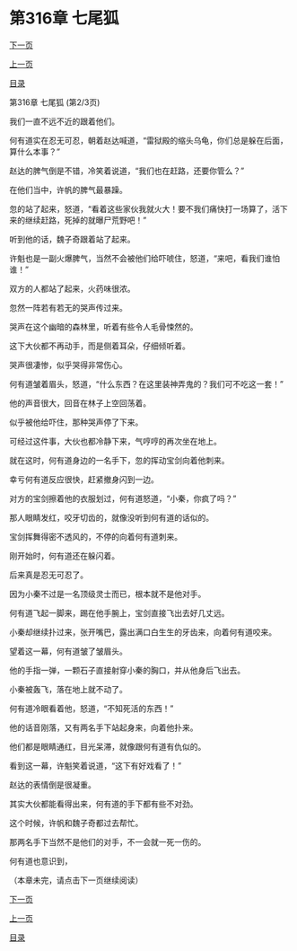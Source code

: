 <h1>第316章   七尾狐</h1>
            <div><p><a href="./947_%E7%AC%AC316%E7%AB%A0_%E4%B8%83%E5%B0%BE%E7%8B%90.md">下一页</a></p><p><a href="./945_%E7%AC%AC316%E7%AB%A0_%E4%B8%83%E5%B0%BE%E7%8B%90.md">上一页</a></p><p><a href="../">目录</a></p></div>
            <div><p>第316章   七尾狐 (第2/3页)</p><p>我们一直不远不近的跟着他们。</p><p>何有道实在忍无可忍，朝着赵达喊道，“雷狱殿的缩头乌龟，你们总是躲在后面，算什么本事？”</p><p>赵达的脾气倒是不错，冷笑着说道，“我们也在赶路，还要你管么？”</p><p>在他们当中，许帆的脾气最暴躁。</p><p>忽的站了起来，怒道，“看着这些家伙我就火大！要不我们痛快打一场算了，活下来的继续赶路，死掉的就曝尸荒野吧！”</p><p>听到他的话，魏子奇跟着站了起来。</p><p>许魁也是一副火爆脾气，当然不会被他们给吓唬住，怒道，“来吧，看我们谁怕谁！”</p><p>双方的人都站了起来，火药味很浓。</p><p>忽然一阵若有若无的哭声传过来。</p><p>哭声在这个幽暗的森林里，听着有些令人毛骨悚然的。</p><p>这下大伙都不再动手，而是侧着耳朵，仔细倾听着。</p><p>哭声很凄惨，似乎哭得非常伤心。</p><p>何有道皱着眉头，怒道，“什么东西？在这里装神弄鬼的？我们可不吃这一套！”</p><p>他的声音很大，回音在林子上空回荡着。</p><p>似乎被他给吓住，那种哭声停了下来。</p><p>可经过这件事，大伙也都冷静下来，气哼哼的再次坐在地上。</p><p>就在这时，何有道身边的一名手下，忽的挥动宝剑向着他刺来。</p><p>幸亏何有道反应很快，赶紧撤身闪到一边。</p><p>对方的宝剑擦着他的衣服划过，何有道怒道，“小秦，你疯了吗？”</p><p>那人眼睛发红，咬牙切齿的，就像没听到何有道的话似的。</p><p>宝剑挥舞得密不透风的，不停的向着何有道刺来。</p><p>刚开始时，何有道还在躲闪着。</p><p>后来真是忍无可忍了。</p><p>因为小秦不过是一名顶级灵士而已，根本就不是他对手。</p><p>何有道飞起一脚来，踢在他手腕上，宝剑直接飞出去好几丈远。</p><p>小秦却继续扑过来，张开嘴巴，露出满口白生生的牙齿来，向着何有道咬来。</p><p>望着这一幕，何有道皱了皱眉头。</p><p>他的手指一弹，一颗石子直接射穿小秦的胸口，并从他身后飞出去。</p><p>小秦被轰飞，落在地上就不动了。</p><p>何有道冷眼看着他，怒道，“不知死活的东西！”</p><p>他的话音刚落，又有两名手下站起身来，向着他扑来。</p><p>他们都是眼睛通红，目光呆滞，就像跟何有道有仇似的。</p><p>看到这一幕，许魁笑着说道，“这下有好戏看了！”</p><p>赵达的表情倒是很凝重。</p><p>其实大伙都能看得出来，何有道的手下都有些不对劲。</p><p>这个时候，许帆和魏子奇都过去帮忙。</p><p>那两名手下当然不是他们的对手，不一会就一死一伤的。</p><p>何有道也意识到，</p><p>（本章未完，请点击下一页继续阅读）</p></div>
            <div><p><a href="./947_%E7%AC%AC316%E7%AB%A0_%E4%B8%83%E5%B0%BE%E7%8B%90.md">下一页</a></p><p><a href="./945_%E7%AC%AC316%E7%AB%A0_%E4%B8%83%E5%B0%BE%E7%8B%90.md">上一页</a></p><p><a href="../">目录</a></p></div>